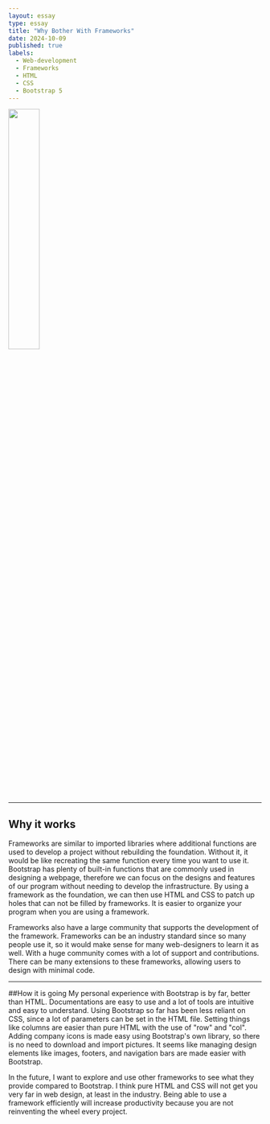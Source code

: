 ```yaml
---
layout: essay
type: essay
title: "Why Bother With Frameworks"
date: 2024-10-09
published: true
labels:
  - Web-development
  - Frameworks
  - HTML
  - CSS
  - Bootstrap 5
---
```

<img src="../img/lint.avif" style="width:35%;height:35%;">

<hr>

## Why it works
Frameworks are similar to imported libraries where additional functions are used to develop a project without rebuilding the foundation. Without it, it would be like recreating the same function every time you want to use it. Bootstrap has plenty of built-in functions that are commonly used in designing a webpage, therefore we can focus on the designs and features of our program without needing to develop the infrastructure. By using a framework as the foundation, we can then use HTML and CSS to patch up holes that can not be filled by frameworks. It is easier to organize your program when you are using a framework.

Frameworks also have a large community that supports the development of the framework. Frameworks can be an industry standard since so many people use it, so it would make sense for many web-designers to learn it as well. With a huge community comes with a lot of support and contributions. There can be many extensions to these frameworks, allowing users to design with minimal code. 

<hr>

##How it is going
My personal experience with Bootstrap is by far, better than HTML. Documentations are easy to use and a lot of tools are intuitive and easy to understand. Using Bootstrap so far has been less reliant on CSS, since a lot of parameters can be set in the HTML file. Setting things like columns are easier than pure HTML with the use of "row" and "col". Adding company icons is made easy using Bootstrap's own library, so there is no need to download and import pictures. It seems like managing design elements like images, footers, and navigation bars are made easier with Bootstrap. 

In the future, I want to explore and use other frameworks to see what they provide compared to Bootstrap. I think pure HTML and CSS will not get you very far in web design, at least in the industry. Being able to use a framework efficiently will increase productivity because you are not reinventing the wheel every project. 
